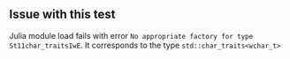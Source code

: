 ## Issue with this test

Julia module load fails with error `No appropriate factory for type St11char_traitsIwE`. It corresponds to the type `std::char_traits<wchar_t>`
